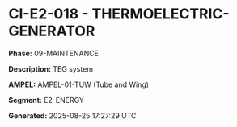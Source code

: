 # CI-E2-018 - THERMOELECTRIC-GENERATOR

**Phase:** 09-MAINTENANCE

**Description:** TEG system

**AMPEL:** AMPEL-01-TUW (Tube and Wing)

**Segment:** E2-ENERGY

**Generated:** 2025-08-25 17:27:29 UTC
